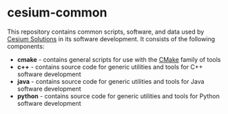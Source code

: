 # cesium-common

This repository contains common scripts, software, and data used by [Cesium Solutions](http://www.cesium-solutions.com) in its software development. It consists of the following components:

* **cmake** - contains general scripts for use with the [CMake](http://www.cmake.org) family of tools
* **c++** - contains source code for generic utilities and tools for C++ software development
* **java** - contains source code for generic utilities and tools for Java software development
* **python** - contains source code for generic utilities and tools for Python software development
